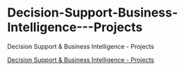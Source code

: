 # Decision-Support-Business-Intelligence---Projects
Decision Support &amp; Business Intelligence - Projects

[Decision Support & Business Intelligence - Projects](https://app.powerbi.com/reportEmbed?reportId=b019d91a-4623-47a7-a75b-b9dd6d8a1eca&autoAuth=true&ctid=a8eec281-aaa3-4dae-ac9b-9a398b9215e7)
